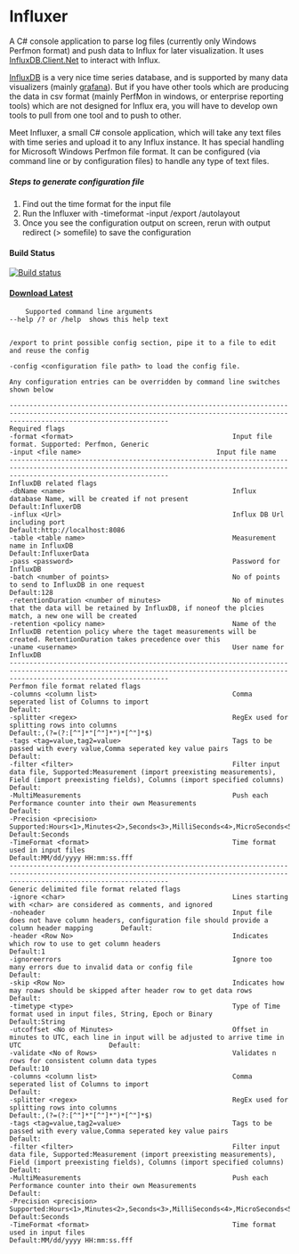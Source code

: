 # Influxer
A C# console application to parse log files (currently only Windows Perfmon format) and push data to Influx for later visualization. It uses [InfluxDB.Client.Net](https://github.com/AdysTech/InfluxDB.Client.Net) to interact with Influx.

[InfluxDB][1] is a very nice time series database, and is supported by many data visualizers (mainly [grafana][2]). But if you have other tools which are producing the data in csv format (mainly PerfMon in windows, or enterprise reporting tools) which are not designed for Influx era, you will have to develop own tools to pull from one tool and to push to other.

Meet Influxer, a small C# console application, which will take any text files with time series and upload it to any Influx instance.
It has special handling for Microsoft Windows Perfmon file format. It can be configured (via command line or by configuration files) to handle any type of text files.

##### Steps to generate configuration file
1. Find out the time format for the input file
2. Run the Influxer with -timeformat <time format> -input <file path> /export /autolayout
3. Once you see the configuration output on screen, rerun with output redirect (> somefile) to save the configuration
     
#### Build Status
[![Build status](https://ci.appveyor.com/api/projects/status/j9c7xfqj6wv9fg76?svg=true)](https://ci.appveyor.com/project/AdysTech/influxer)

#### [Download Latest](https://ci.appveyor.com/api/projects/AdysTech/Influxer/artifacts/Influxer/bin/InfluxerLatest.zip?branch=master)
	 
     	Supported command line arguments
	--help /? or /help  shows this help text


	/export to print possible config section, pipe it to a file to edit and reuse the config

	-config <configuration file path> to load the config file.

	Any configuration entries can be overridden by command line switches shown below

	------------------------------------------------------------------------------------------------------------------------------------------------------------------------------------
	Required flags
	-format <format>                                        Input file format. Supported: Perfmon, Generic                                                      -input <file name>                                  Input file name                                                                                     ------------------------------------------------------------------------------------------------------------------------------------------------------------------------------------
	InfluxDB related flags
	-dbName <name>                                          Influx database Name, will be created if not present                                                     Default:InfluxerDB
	-influx <Url>                                           Influx DB Url including port                                                                             Default:http://localhost:8086
	-table <table name>                                     Measurement name in InfluxDB                                                                             Default:InfluxerData
	-pass <password>                                        Password for InfluxDB
	-batch <number of points>                               No of points to send to InfluxDB in one request                                                          Default:128
	-retentionDuration <number of minutes>                  No of minutes that the data will be retained by InfluxDB, if noneof the plcies match, a new one will be created
	-retention <policy name>                                Name of the InfluxDB retention policy where the taget measurements will be created. RetentionDuration takes precedence over this
	-uname <username>                                       User name for InfluxDB
	------------------------------------------------------------------------------------------------------------------------------------------------------------------------------------
	Perfmon file format related flags
	-columns <column list>                                  Comma seperated list of Columns to import                                                                Default:
	-splitter <regex>                                       RegEx used for splitting rows into columns                                                               Default:,(?=(?:[^"]*"[^"]*")*[^"]*$)
	-tags <tag=value,tag2=value>                            Tags to be passed with every value,Comma seperated key value pairs                                       Default:
	-filter <filter>                                        Filter input data file, Supported:Measurement (import preexisting measurements), Field (import preexisting fields), Columns (import specified columns)   Default:
	-MultiMeasurements                                      Push each Performance counter into their own Measurements                                                Default:
	-Precision <precision>                                  Supported:Hours<1>,Minutes<2>,Seconds<3>,MilliSeconds<4>,MicroSeconds<5>,NanoSeconds<6>                  Default:Seconds
	-TimeFormat <format>                                    Time format used in input files                                                                          Default:MM/dd/yyyy HH:mm:ss.fff
	------------------------------------------------------------------------------------------------------------------------------------------------------------------------------------
	Generic delimited file format related flags
	-ignore <char>                                          Lines starting with <char> are considered as comments, and ignored
	-noheader                                               Input file does not have column headers, configuration file should provide a column header mapping       Default:
	-header <Row No>                                        Indicates which row to use to get column headers                                                         Default:1
	-ignoreerrors                                           Ignore too many errors due to invalid data or config file                                                Default:
	-skip <Row No>                                          Indicates how may roaws should be skipped after header row to get data rows                              Default:
	-timetype <type>                                        Type of Time format used in input files, String, Epoch or Binary                                         Default:String
	-utcoffset <No of Minutes>                              Offset in minutes to UTC, each line in input will be adjusted to arrive time in UTC                      Default:
	-validate <No of Rows>                                  Validates n rows for consistent column data types                                                        Default:10
	-columns <column list>                                  Comma seperated list of Columns to import                                                                Default:
	-splitter <regex>                                       RegEx used for splitting rows into columns                                                               Default:,(?=(?:[^"]*"[^"]*")*[^"]*$)
	-tags <tag=value,tag2=value>                            Tags to be passed with every value,Comma seperated key value pairs                                       Default:
	-filter <filter>                                        Filter input data file, Supported:Measurement (import preexisting measurements), Field (import preexisting fields), Columns (import specified columns)   Default:
	-MultiMeasurements                                      Push each Performance counter into their own Measurements                                                Default:
	-Precision <precision>                                  Supported:Hours<1>,Minutes<2>,Seconds<3>,MilliSeconds<4>,MicroSeconds<5>,NanoSeconds<6>                  Default:Seconds
	-TimeFormat <format>                                    Time format used in input files                                                                          Default:MM/dd/yyyy HH:mm:ss.fff

  [1]: https://github.com/influxdb/influxdb
  [2]: https://github.com/grafana/grafana
